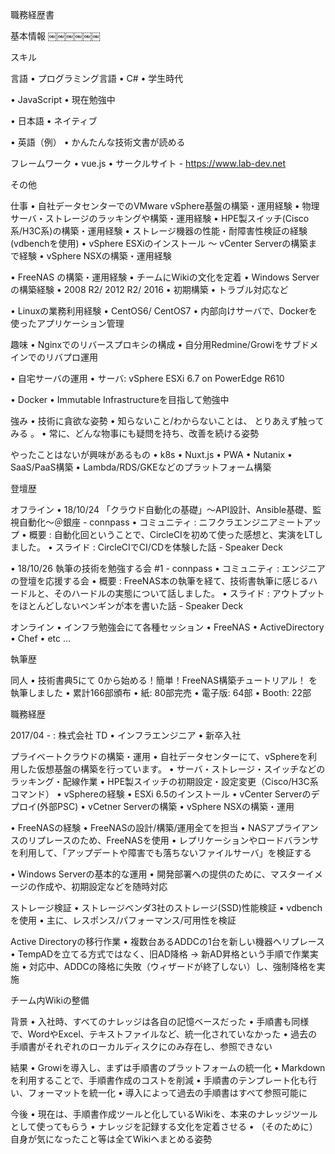 
職務経歴書

基本情報
￼￼￼￼￼￼

スキル

言語
• プログラミング言語
• C#
• 学生時代

• JavaScript
• 現在勉強中

• 日本語
• ネイティブ

• 英語（例）
• かんたんな技術文書が読める

フレームワーク
• vue.js
• サークルサイト - https://www.lab-dev.net

その他

仕事
• 自社データセンターでのVMware vSphere基盤の構築・運用経験
• 物理サーバ・ストレージのラッキングや構築・運用経験
• HPE製スイッチ(Cisco系/H3C系)の構築・運用経験
• ストレージ機器の性能・耐障害性検証の経験(vdbenchを使用)
• vSphere ESXiのインストール ～ vCenter Serverの構築まで経験
• vSphere NSXの構築・運用経験

• FreeNAS の構築・運用経験
• チームにWikiの文化を定着
• Windows Serverの構築経験
• 2008 R2/ 2012 R2/ 2016
• 初期構築
• トラブル対応など

• Linuxの業務利用経験
• CentOS6/ CentOS7
• 内部向けサーバで、Dockerを使ったアプリケーション管理

趣味
• Nginxでのリバースプロキシの構成
• 自分用Redmine/Growiをサブドメインでのリバプロ運用

• 自宅サーバの運用
• サーバ: vSphere ESXi 6.7 on PowerEdge R610

• Docker
• Immutable Infrastructureを目指して勉強中

強み
• 技術に貪欲な姿勢
• 知らないこと/わからないことは、 とりあえず触ってみる 。
• 常に、どんな物事にも疑問を持ち、改善を続ける姿勢

やったことはないが興味があるもの
• k8s
• Nuxt.js
• PWA
• Nutanix
• SaaS/PaaS構築
• Lambda/RDS/GKEなどのプラットフォーム構築

登壇歴

オフライン
• 18/10/24 「クラウド自動化の基礎」～API設計、Ansible基礎、監視自動化～＠銀座 - connpass 
• コミュニティ : ニフクラエンジニアミートアップ
• 概要 : 自動化回ということで、CircleCIを初めて使った感想と、実演をLTしました。
• スライド : CircleCIでCI/CDを体験した話 - Speaker Deck

• 18/10/26 執筆の技術を勉強する会 #1 - connpass 
• コミュニティ : エンジニアの登壇を応援する会
• 概要 : FreeNAS本の執筆を経て、技術書執筆に感じるハードルと、そのハードルの実態について話しました。
• スライド : アウトプットをほとんどしないペンギンが本を書いた話 - Speaker Deck

オンライン
• インフラ勉強会にて各種セッション
• FreeNAS
• ActiveDirectory
• Chef
• etc ...

執筆歴

同人
• 技術書典5にて 0から始める！簡単！FreeNAS構築チュートリアル！ を執筆しました
• 累計166部頒布
• 紙: 80部完売
• 電子版: 64部
• Booth: 22部

職務経歴

2017/04 - : 株式会社 TD
• インフラエンジニア
• 新卒入社

プライベートクラウドの構築・運用
• 自社データセンターにて、vSphereを利用した仮想基盤の構築を行っています。
• サーバ・ストレージ・スイッチなどのラッキング・配線作業
• HPE製スイッチの初期設定・設定変更（Cisco/H3C系コマンド）
• vSphereの経験
• ESXi 6.5のインストール
• vCenter Serverのデプロイ(外部PSC)
• vCetner Serverの構築
• vSphere NSXの構築・運用

• FreeNASの経験
• FreeNASの設計/構築/運用全てを担当
• NASアプライアンスのリプレースのため、FreeNASを使用
• レプリケーションやロードバランサを利用して、「アップデートや障害でも落ちないファイルサーバ」を検証する

• Windows Serverの基本的な運用
• 開発部署への提供のために、マスターイメージの作成や、初期設定などを随時対応

ストレージ検証
• ストレージベンダ3社のストレージ(SSD)性能検証
•  vdbench を使用
• 主に、レスポンス/パフォーマンス/可用性を検証

Active Directoryの移行作業
• 複数台あるADDCの1台を新しい機器へリプレース
• TempADを立てる方式ではなく、旧AD降格 → 新AD昇格という手順で作業実施
• 対応中、ADDCの降格に失敗（ウィザードが終了しない）し、強制降格を実施

チーム内Wikiの整備

背景
• 入社時、すべてのナレッジは各自の記憶ベースだった
• 手順書も同様で、WordやExcel、テキストファイルなど、統一化されていなかった
• 過去の手順書がそれぞれのローカルディスクにのみ存在し、参照できない

結果
• Growiを導入し、まずは手順書のプラットフォームの統一化
• Markdownを利用することで、手順書作成のコストを削減
• 手順書のテンプレート化も行い、フォーマットを統一化
• 導入によって過去の手順書はすべて参照可能に

今後
• 現在は、手順書作成ツールと化しているWikiを、本来のナレッジツールとして使ってもらう
• ナレッジを記録する文化を定着させる
• （そのために）自身が気になったこと等は全てWikiへまとめる姿勢

